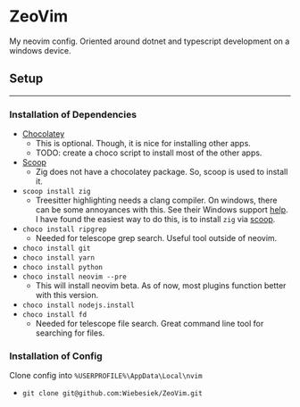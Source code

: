 # ZeoVim

My neovim config. Oriented around dotnet and typescript development on a windows device.

## Setup

---

### **Installation of Dependencies**

- [Chocolatey](https://community.chocolatey.org/)
  - This is optional. Though, it is nice for installing other apps.
  - TODO: create a choco script to install most of the other apps.
- [Scoop](https://scoop.sh/)
  - Zig does not have a chocolatey package. So, scoop is used to install it.
- `scoop install zig`
  - Treesitter highlighting needs a clang compiler. On windows, there can be some annoyances with this. See their Windows support [help](https://github.com/nvim-treesitter/nvim-treesitter/wiki/Windows-support). I have found the easiest way to do this, is to install `zig` via [scoop](https://github.com/ziglang/zig/wiki/Install-Zig-from-a-Package-Manager).
- `choco install ripgrep`
  - Needed for telescope grep search. Useful tool outside of neovim.
- `choco install git`
- `choco install yarn`
- `choco install python`
- `choco install neovim --pre`
  - This will install neovim beta. As of now, most plugins function better with this version.
- `choco install nodejs.install`
- `choco install fd`
  - Needed for telescope file search. Great command line tool for searching for files.

### **Installation of Config**

Clone config into `%USERPROFILE%\AppData\Local\nvim`

- `git clone git@github.com:Wiebesiek/ZeoVim.git`
